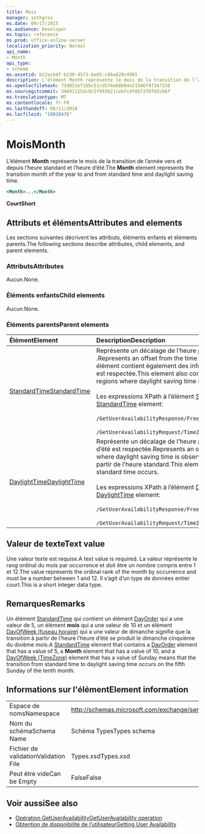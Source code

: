 ```yaml
---
title: Mois
manager: sethgros
ms.date: 09/17/2015
ms.audience: Developer
ms.topic: reference
ms.prod: office-online-server
localization_priority: Normal
api_name:
- Month
api_type:
- schema
ms.assetid: b12ac64f-b230-4573-be05-c86a428c4965
description: L’élément Month représente le mois de la transition de l’année vers et depuis l’heure standard et l’heure d’été.
ms.openlocfilehash: 73d052ef16bc51cd574eb8b04e21546f97347258
ms.sourcegitcommit: 34041125dc8c5f993b21cebfc4f8b72f0fd2cb6f
ms.translationtype: MT
ms.contentlocale: fr-FR
ms.lasthandoff: 06/11/2018
ms.locfileid: "19828476"
---
```

# <a name="month"></a><span data-ttu-id="e5f44-103">Mois</span><span class="sxs-lookup"><span data-stu-id="e5f44-103">Month</span></span>

<span data-ttu-id="e5f44-104">L’élément **Month** représente le mois de la transition de l’année vers et depuis l’heure standard et l’heure d’été.</span><span class="sxs-lookup"><span data-stu-id="e5f44-104">The **Month** element represents the transition month of the year to and from standard time and daylight saving time.</span></span> 
  
```xml
<Month>...</Month>
```

 <span data-ttu-id="e5f44-105">**Court**</span><span class="sxs-lookup"><span data-stu-id="e5f44-105">**Short**</span></span>
## <a name="attributes-and-elements"></a><span data-ttu-id="e5f44-106">Attributs et éléments</span><span class="sxs-lookup"><span data-stu-id="e5f44-106">Attributes and elements</span></span>

<span data-ttu-id="e5f44-107">Les sections suivantes décrivent les attributs, éléments enfants et éléments parents.</span><span class="sxs-lookup"><span data-stu-id="e5f44-107">The following sections describe attributes, child elements, and parent elements.</span></span>
  
### <a name="attributes"></a><span data-ttu-id="e5f44-108">Attributs</span><span class="sxs-lookup"><span data-stu-id="e5f44-108">Attributes</span></span>

<span data-ttu-id="e5f44-109">Aucun.</span><span class="sxs-lookup"><span data-stu-id="e5f44-109">None.</span></span>
  
### <a name="child-elements"></a><span data-ttu-id="e5f44-110">Éléments enfants</span><span class="sxs-lookup"><span data-stu-id="e5f44-110">Child elements</span></span>

<span data-ttu-id="e5f44-111">Aucun.</span><span class="sxs-lookup"><span data-stu-id="e5f44-111">None.</span></span>
  
### <a name="parent-elements"></a><span data-ttu-id="e5f44-112">Éléments parents</span><span class="sxs-lookup"><span data-stu-id="e5f44-112">Parent elements</span></span>

|<span data-ttu-id="e5f44-113">**Élément**</span><span class="sxs-lookup"><span data-stu-id="e5f44-113">**Element**</span></span>|<span data-ttu-id="e5f44-114">**Description**</span><span class="sxs-lookup"><span data-stu-id="e5f44-114">**Description**</span></span>|
|:-----|:-----|
|[<span data-ttu-id="e5f44-115">StandardTime</span><span class="sxs-lookup"><span data-stu-id="e5f44-115">StandardTime</span></span>](standardtime.md) <br/> | <span data-ttu-id="e5f44-116">Représente un décalage de l’heure par rapport à temps universel coordonné (UTC) représenté par l’élément [Bias (UTC)](bias-utc.md) .</span><span class="sxs-lookup"><span data-stu-id="e5f44-116">Represents an offset from the time relative to Coordinated Universal Time (UTC) represented by the [Bias (UTC)](bias-utc.md) element.</span></span> <span data-ttu-id="e5f44-117">Cet élément contient également des informations sur la transition à l’heure standard de l’heure dans les zones où l’heure d’été est respectée.</span><span class="sxs-lookup"><span data-stu-id="e5f44-117">This element also contains information about the transition to standard time from daylight saving time in regions where daylight saving time is observed.</span></span> <br/> <br/>  <span data-ttu-id="e5f44-118">Les expressions XPath à l’élément [StandardTime](standardtime.md) sont les suivantes :</span><span class="sxs-lookup"><span data-stu-id="e5f44-118">The following are the XPath expressions to the [StandardTime](standardtime.md) element:</span></span> <br/> <br/>  `/GetUserAvailabilityResponse/FreeBusyResponseArray/FreeBusyResponse/FreeBusyView/WorkingHours/TimeZone/StandardTime` <br/><br/>  `/GetUserAvailabilityRequest/TimeZone/StandardTime` <br/> |
|[<span data-ttu-id="e5f44-119">DaylightTime</span><span class="sxs-lookup"><span data-stu-id="e5f44-119">DaylightTime</span></span>](daylighttime.md) <br/> | <span data-ttu-id="e5f44-120">Représente un décalage de l’heure par rapport à l’heure UTC représentée par l’élément [Bias (UTC)](bias-utc.md) dans les zones où l’heure d’été est respectée.</span><span class="sxs-lookup"><span data-stu-id="e5f44-120">Represents an offset from the time relative to UTC represented by the [Bias (UTC)](bias-utc.md) element in regions where daylight saving time is observed.</span></span> <span data-ttu-id="e5f44-121">Cet élément contient également des informations sur la transition vers l’heure d’été à partir de l’heure standard.</span><span class="sxs-lookup"><span data-stu-id="e5f44-121">This element also contains information about when the transition to daylight saving time from standard time occurs.</span></span>  <br/><br/>  <span data-ttu-id="e5f44-122">Les expressions XPath à l’élément [DaylightTime](daylighttime.md) sont les suivantes :</span><span class="sxs-lookup"><span data-stu-id="e5f44-122">The following are the XPath expressions to the [DaylightTime](daylighttime.md) element:</span></span>  <br/> <br/> `/GetUserAvailabilityResponse/FreeBusyResponseArray/FreeBusyResponse/FreeBusyView/WorkingHours/TimeZone/DaylightTime` <br/><br/>  `/GetUserAvailabilityRequest/TimeZone/DaylightTime` <br/> |
   
## <a name="text-value"></a><span data-ttu-id="e5f44-123">Valeur de texte</span><span class="sxs-lookup"><span data-stu-id="e5f44-123">Text value</span></span>

<span data-ttu-id="e5f44-124">Une valeur texte est requise.</span><span class="sxs-lookup"><span data-stu-id="e5f44-124">A text value is required.</span></span> <span data-ttu-id="e5f44-125">La valeur représente le rang ordinal du mois par occurrence et doit être un nombre compris entre 1 et 12.</span><span class="sxs-lookup"><span data-stu-id="e5f44-125">The value represents the ordinal rank of the month by occurrence and must be a number between 1 and 12.</span></span> <span data-ttu-id="e5f44-126">Il s’agit d’un type de données entier court.</span><span class="sxs-lookup"><span data-stu-id="e5f44-126">This is a short integer data type.</span></span>
  
## <a name="remarks"></a><span data-ttu-id="e5f44-127">Remarques</span><span class="sxs-lookup"><span data-stu-id="e5f44-127">Remarks</span></span>

<span data-ttu-id="e5f44-128">Un élément [StandardTime](standardtime.md) qui contient un élément [DayOrder](dayorder.md) qui a une valeur de 5, un élément **mois** qui a une valeur de 10 et un élément [DayOfWeek (fuseau horaire)](dayofweek-timezone.md) qui a une valeur de dimanche signifie que la transition à partir de l’heure l’heure d’été se produit le dimanche cinquième du dixième mois.</span><span class="sxs-lookup"><span data-stu-id="e5f44-128">A [StandardTime](standardtime.md) element that contains a [DayOrder](dayorder.md) element that has a value of 5, a **Month** element that has a value of 10, and a [DayOfWeek (TimeZone)](dayofweek-timezone.md) element that has a value of Sunday means that the transition from standard time to daylight saving time occurs on the fifth Sunday of the tenth month.</span></span> 
  
## <a name="element-information"></a><span data-ttu-id="e5f44-129">Informations sur l'élément</span><span class="sxs-lookup"><span data-stu-id="e5f44-129">Element information</span></span>

|||
|:-----|:-----|
|<span data-ttu-id="e5f44-130">Espace de noms</span><span class="sxs-lookup"><span data-stu-id="e5f44-130">Namespace</span></span>  <br/> |http://schemas.microsoft.com/exchange/services/2006/types  <br/> |
|<span data-ttu-id="e5f44-131">Nom du schéma</span><span class="sxs-lookup"><span data-stu-id="e5f44-131">Schema Name</span></span>  <br/> |<span data-ttu-id="e5f44-132">Schéma Types</span><span class="sxs-lookup"><span data-stu-id="e5f44-132">Types schema</span></span>  <br/> |
|<span data-ttu-id="e5f44-133">Fichier de validation</span><span class="sxs-lookup"><span data-stu-id="e5f44-133">Validation File</span></span>  <br/> |<span data-ttu-id="e5f44-134">Types.xsd</span><span class="sxs-lookup"><span data-stu-id="e5f44-134">Types.xsd</span></span>  <br/> |
|<span data-ttu-id="e5f44-135">Peut être vide</span><span class="sxs-lookup"><span data-stu-id="e5f44-135">Can be Empty</span></span>  <br/> |<span data-ttu-id="e5f44-136">False</span><span class="sxs-lookup"><span data-stu-id="e5f44-136">False</span></span>  <br/> |
   
## <a name="see-also"></a><span data-ttu-id="e5f44-137">Voir aussi</span><span class="sxs-lookup"><span data-stu-id="e5f44-137">See also</span></span>

- [<span data-ttu-id="e5f44-138">Opération GetUserAvailability</span><span class="sxs-lookup"><span data-stu-id="e5f44-138">GetUserAvailability operation</span></span>](getuseravailability-operation.md)
- [<span data-ttu-id="e5f44-139">Obtention de disponibilité de l’utilisateur</span><span class="sxs-lookup"><span data-stu-id="e5f44-139">Getting User Availability</span></span>](http://msdn.microsoft.com/library/d4133fcb-9b0f-4e6b-aadf-a389da83516a%28Office.15%29.aspx)

